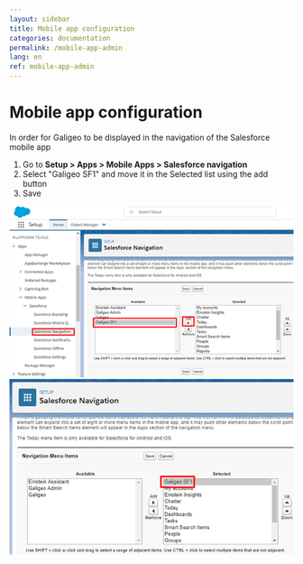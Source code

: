 ```yaml
---
layout: sidebar
title: Mobile app configuration
categories: documentation
permalink: /mobile-app-admin
lang: en
ref: mobile-app-admin
---
```


# Mobile app configuration

In order for Galigeo to be displayed in the navigation of the Salesforce mobile app

1. Go to **Setup > Apps > Mobile Apps > Salesforce navigation**
2. Select "Galigeo SF1" and move it in the Selected list using the add button
3. Save

<p class="text-center">
<img src="/assets/img-std-admin-en/mobile_app_admin-add.png" class="img img-bordered">
<img src="/assets/img-std-admin-en/mobile_app_admin-added.png" class="img img-bordered">
</p>

